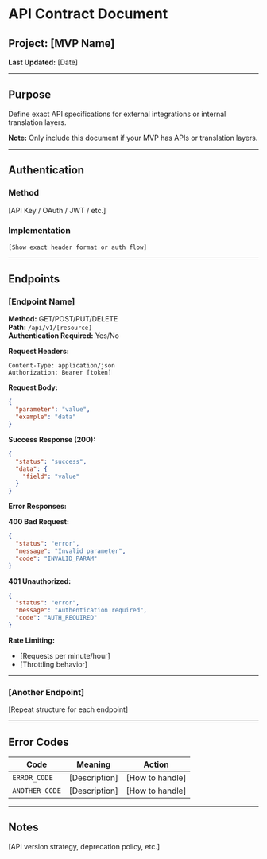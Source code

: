 # API Contract Document

## Project: [MVP Name]
**Last Updated:** [Date]

---

## Purpose
Define exact API specifications for external integrations or internal translation layers.

**Note:** Only include this document if your MVP has APIs or translation layers.

---

## Authentication

### Method
[API Key / OAuth / JWT / etc.]

### Implementation
```
[Show exact header format or auth flow]
```

---

## Endpoints

### [Endpoint Name]
**Method:** GET/POST/PUT/DELETE  
**Path:** `/api/v1/[resource]`  
**Authentication Required:** Yes/No

**Request Headers:**
```
Content-Type: application/json
Authorization: Bearer [token]
```

**Request Body:**
```json
{
  "parameter": "value",
  "example": "data"
}
```

**Success Response (200):**
```json
{
  "status": "success",
  "data": {
    "field": "value"
  }
}
```

**Error Responses:**

**400 Bad Request:**
```json
{
  "status": "error",
  "message": "Invalid parameter",
  "code": "INVALID_PARAM"
}
```

**401 Unauthorized:**
```json
{
  "status": "error",
  "message": "Authentication required",
  "code": "AUTH_REQUIRED"
}
```

**Rate Limiting:**
- [Requests per minute/hour]
- [Throttling behavior]

---

### [Another Endpoint]
[Repeat structure for each endpoint]

---

## Error Codes

| Code | Meaning | Action |
|------|---------|--------|
| `ERROR_CODE` | [Description] | [How to handle] |
| `ANOTHER_CODE` | [Description] | [How to handle] |

---

## Notes
[API version strategy, deprecation policy, etc.]
